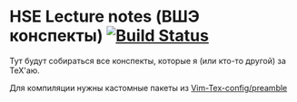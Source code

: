 # HSE Lecture notes (ВШЭ конспекты) [![Build Status](https://travis-ci.org/gt22/hse-lecture-notes.svg?branch=master)](https://travis-ci.org/gt22/hse-lecture-notes)
Тут будут собираться все конспекты, которые я (или кто-то другой) за ТеХ'аю.

Для компиляции нужны кастомные пакеты из [Vim-Tex-config/preamble](https://github.com/gt22/Vim-Tex-config)
